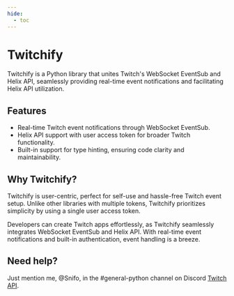 ```yaml
---
hide:
  - toc
---
```

# Twitchify 


Twitchify is a Python library that unites Twitch's WebSocket EventSub and Helix API, seamlessly providing real-time event notifications and facilitating Helix API utilization.



## Features

- Real-time Twitch event notifications through WebSocket EventSub.
- Helix API support with user access token for broader Twitch functionality.
- Built-in support for type hinting, ensuring code clarity and maintainability.

## Why Twitchify?

Twitchify is user-centric, perfect for self-use and hassle-free Twitch event setup. Unlike other libraries with multiple tokens, Twitchify prioritizes simplicity by using a single user access token.

Developers can create Twitch apps effortlessly, as Twitchify seamlessly integrates WebSocket EventSub and Helix API. With real-time event notifications and built-in authentication, event handling is a breeze.


## Need help?

Just mention me, @Snifo, in the #general-python channel on Discord [Twitch API](https://discord.gg/8NXaEyV).
